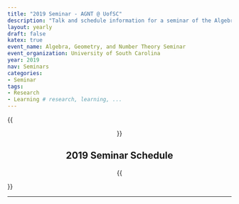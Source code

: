 ```yaml
---
title: "2019 Seminar - AGNT @ UofSC"
description: "Talk and schedule information for a seminar of the Algebra, Geometry, and Number Theory group at the Univesity of South Carolina"
layout: yearly
draft: false
katex: true
event_name: Algebra, Geometry, and Number Theory Seminar 
event_organization: University of South Carolina 
year: 2019
nav: Seminars
categories:
- Seminar 
tags:
- Research 
- Learning # research, learning, ... 
---
```

{{<center>}}
## 2019 Seminar Schedule
{{</center>}}

--------------
